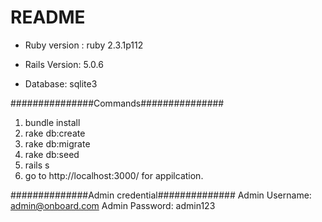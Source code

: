 # README

* Ruby version : ruby 2.3.1p112

* Rails Version: 5.0.6

* Database: sqlite3

###############Commands###############

  1. bundle install
  2. rake db:create
  3. rake db:migrate
  4. rake db:seed
  5. rails s 
  6. go to http://localhost:3000/ for appilcation.


##############Admin credential##############
Admin Username: admin@onboard.com
Admin Password: admin123

